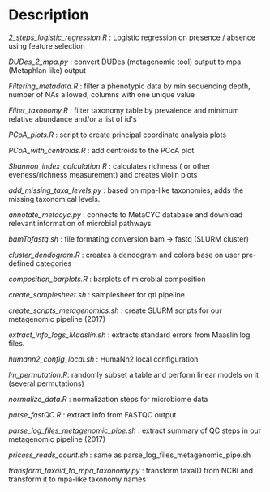 Description 
====================================

*2_steps_logistic_regression.R*  : Logistic regression on presence / absence using feature selection

*DUDes_2_mpa.py* : convert DUDes (metagenomic tool) output to mpa (Metaphlan like) output

*Filtering_metadata.R* : filter a phenotypic data by min sequencing depth, number of NAs allowed, columns with one unique value

*Filter_taxonomy.R* : filter taxonomy table by prevalence and minimum relative abundance and/or a list of id's 

*PCoA_plots.R* : script to create principal coordinate analysis plots

*PCoA_with_centroids.R* : add centroids to the PCoA plot

*Shannon_index_calculation.R* : calculates richness ( or other eveness/richness measurement) and creates violin plots

*add_missing_taxa_levels.py* : based on mpa-like taxonomies, adds the missing taxonomical levels. 

*annotate_metacyc.py* : connects to MetaCYC database and download relevant information of microbial pathways

*bamTofastq.sh* : file formating conversion bam -> fastq (SLURM cluster)

*cluster_dendogram.R* : creates a dendogram and colors base on user pre-defined categories

*composition_barplots.R* : barplots of microbial composition

*create_samplesheet.sh* : samplesheet for qtl pipeline

*create_scripts_metagenomics.sh* : create SLURM scripts for our metagenomic pipeline (2017)

*extract_info_logs_Maaslin.sh* : extracts standard errors from Maaslin log files. 

*humann2_config_local.sh* : HumaNn2 local configuration

*lm_permutation.R*: randomly subset a table and perform linear models on it (several permutations)

*normalize_data.R* : normalization steps for microbiome data

*parse_fastQC.R* : extract info from FASTQC output

*parse_log_files_metagenomic_pipe.sh* : extract summary of QC steps in our metagenomic pipeline (2017)

*pricess_reads_count.sh* : same as parse_log_files_metagenomic_pipe.sh

*transform_taxaid_to_mpa_taxonomy.py* : transform taxaID from NCBI and transform it to mpa-like taxonomy names

